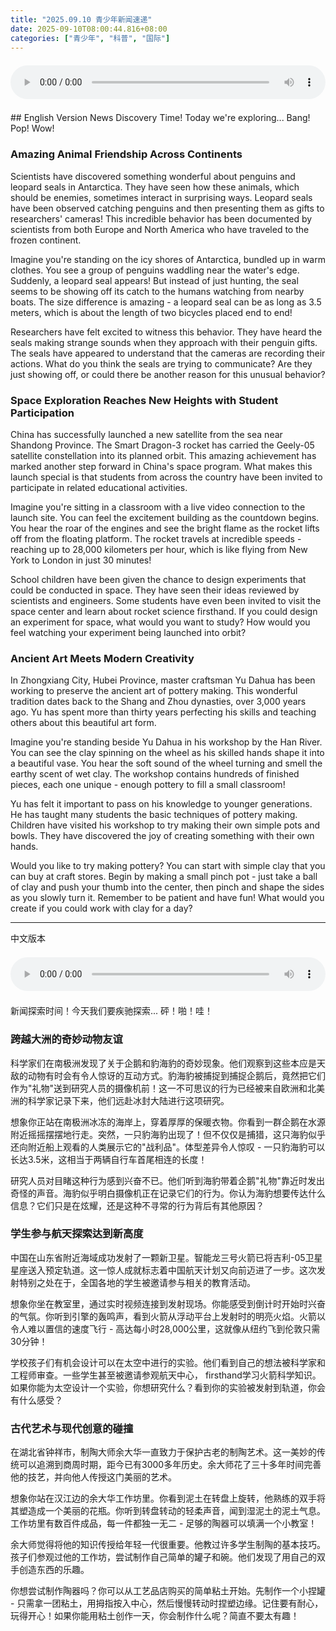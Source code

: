```yaml
---
title: "2025.09.10 青少年新闻速递"
date: 2025-09-10T08:00:44.816+08:00
categories: ["青少年", "科普", "国际"]
---
```

<audio controls style="width: 100%; max-width: 900px; margin: 1.5em 0; display: block;">
<source src="/mp3/teen_news/20250910.en.wav" type="audio/wav">
</audio>
## English Version
News Discovery Time! Today we're exploring... Bang! Pop! Wow!

### Amazing Animal Friendship Across Continents

Scientists have discovered something wonderful about penguins and leopard seals in Antarctica. They have seen how these animals, which should be enemies, sometimes interact in surprising ways. Leopard seals have been observed catching penguins and then presenting them as gifts to researchers' cameras! This incredible behavior has been documented by scientists from both Europe and North America who have traveled to the frozen continent.

Imagine you're standing on the icy shores of Antarctica, bundled up in warm clothes. You see a group of penguins waddling near the water's edge. Suddenly, a leopard seal appears! But instead of just hunting, the seal seems to be showing off its catch to the humans watching from nearby boats. The size difference is amazing - a leopard seal can be as long as 3.5 meters, which is about the length of two bicycles placed end to end!

Researchers have felt excited to witness this behavior. They have heard the seals making strange sounds when they approach with their penguin gifts. The seals have appeared to understand that the cameras are recording their actions. What do you think the seals are trying to communicate? Are they just showing off, or could there be another reason for this unusual behavior?

### Space Exploration Reaches New Heights with Student Participation

China has successfully launched a new satellite from the sea near Shandong Province. The Smart Dragon-3 rocket has carried the Geely-05 satellite constellation into its planned orbit. This amazing achievement has marked another step forward in China's space program. What makes this launch special is that students from across the country have been invited to participate in related educational activities.

Imagine you're sitting in a classroom with a live video connection to the launch site. You can feel the excitement building as the countdown begins. You hear the roar of the engines and see the bright flame as the rocket lifts off from the floating platform. The rocket travels at incredible speeds - reaching up to 28,000 kilometers per hour, which is like flying from New York to London in just 30 minutes!

School children have been given the chance to design experiments that could be conducted in space. They have seen their ideas reviewed by scientists and engineers. Some students have even been invited to visit the space center and learn about rocket science firsthand. If you could design an experiment for space, what would you want to study? How would you feel watching your experiment being launched into orbit?

### Ancient Art Meets Modern Creativity

In Zhongxiang City, Hubei Province, master craftsman Yu Dahua has been working to preserve the ancient art of pottery making. This wonderful tradition dates back to the Shang and Zhou dynasties, over 3,000 years ago. Yu has spent more than thirty years perfecting his skills and teaching others about this beautiful art form.

Imagine you're standing beside Yu Dahua in his workshop by the Han River. You can see the clay spinning on the wheel as his skilled hands shape it into a beautiful vase. You hear the soft sound of the wheel turning and smell the earthy scent of wet clay. The workshop contains hundreds of finished pieces, each one unique - enough pottery to fill a small classroom!

Yu has felt it important to pass on his knowledge to younger generations. He has taught many students the basic techniques of pottery making. Children have visited his workshop to try making their own simple pots and bowls. They have discovered the joy of creating something with their own hands.

Would you like to try making pottery? You can start with simple clay that you can buy at craft stores. Begin by making a small pinch pot - just take a ball of clay and push your thumb into the center, then pinch and shape the sides as you slowly turn it. Remember to be patient and have fun! What would you create if you could work with clay for a day?

---
中文版本
<audio controls style="width: 100%; max-width: 900px; margin: 1.5em 0; display: block;">
    <source src="/mp3/teen_news/20250910.cn.wav"
  type="audio/wav">
  </audio>
新闻探索时间！今天我们要疾驰探索... 砰！啪！哇！

### 跨越大洲的奇妙动物友谊

科学家们在南极洲发现了关于企鹅和豹海豹的奇妙现象。他们观察到这些本应是天敌的动物有时会有令人惊讶的互动方式。豹海豹被捕捉到捕捉企鹅后，竟然把它们作为"礼物"送到研究人员的摄像机前！这一不可思议的行为已经被来自欧洲和北美洲的科学家记录下来，他们远赴冰封大陆进行这项研究。

想象你正站在南极洲冰冻的海岸上，穿着厚厚的保暖衣物。你看到一群企鹅在水源附近摇摇摆摆地行走。突然，一只豹海豹出现了！但不仅仅是捕猎，这只海豹似乎还向附近船上观看的人类展示它的"战利品"。体型差异令人惊叹 - 一只豹海豹可以长达3.5米，这相当于两辆自行车首尾相连的长度！

研究人员对目睹这种行为感到兴奋不已。他们听到海豹带着企鹅"礼物"靠近时发出奇怪的声音。海豹似乎明白摄像机正在记录它们的行为。你认为海豹想要传达什么信息？它们只是在炫耀，还是这种不寻常的行为背后有其他原因？

### 学生参与航天探索达到新高度

中国在山东省附近海域成功发射了一颗新卫星。智能龙三号火箭已将吉利-05卫星星座送入预定轨道。这一惊人成就标志着中国航天计划又向前迈进了一步。这次发射特别之处在于，全国各地的学生被邀请参与相关的教育活动。

想象你坐在教室里，通过实时视频连接到发射现场。你能感受到倒计时开始时兴奋的气氛。你听到引擎的轰鸣声，看到火箭从浮动平台上发射时的明亮火焰。火箭以令人难以置信的速度飞行 - 高达每小时28,000公里，这就像从纽约飞到伦敦只需30分钟！

学校孩子们有机会设计可以在太空中进行的实验。他们看到自己的想法被科学家和工程师审查。一些学生甚至被邀请参观航天中心， firsthand学习火箭科学知识。如果你能为太空设计一个实验，你想研究什么？看到你的实验被发射到轨道，你会有什么感受？

### 古代艺术与现代创意的碰撞

在湖北省钟祥市，制陶大师余大华一直致力于保护古老的制陶艺术。这一美妙的传统可以追溯到商周时期，距今已有3000多年历史。余大师花了三十多年时间完善他的技艺，并向他人传授这门美丽的艺术。

想象你站在汉江边的余大华工作坊里。你看到泥土在转盘上旋转，他熟练的双手将其塑造成一个美丽的花瓶。你听到转盘转动的轻柔声音，闻到湿泥土的泥土气息。工作坊里有数百件成品，每一件都独一无二 - 足够的陶器可以填满一个小教室！

余大师觉得将他的知识传授给年轻一代很重要。他教过许多学生制陶的基本技巧。孩子们参观过他的工作坊，尝试制作自己简单的罐子和碗。他们发现了用自己的双手创造东西的乐趣。

你想尝试制作陶器吗？你可以从工艺品店购买的简单粘土开始。先制作一个小捏罐 - 只需拿一团粘土，用拇指按入中心，然后慢慢转动时捏塑边缘。记住要有耐心，玩得开心！如果你能用粘土创作一天，你会制作什么呢？简直不要太有趣！